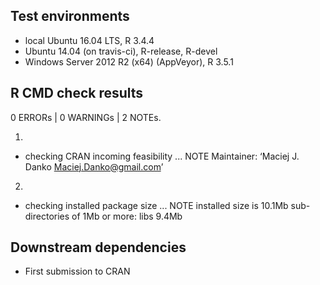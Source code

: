 ## Test environments

* local Ubuntu 16.04 LTS, R 3.4.4
* Ubuntu 14.04 (on travis-ci), R-release, R-devel
* Windows Server 2012 R2 (x64) (AppVeyor), R 3.5.1

## R CMD check results

0 ERRORs | 0 WARNINGs | 2 NOTEs.

1) 

* checking CRAN incoming feasibility ... NOTE
Maintainer: ‘Maciej J. Danko <Maciej.Danko@gmail.com>’

2)

* checking installed package size ... NOTE
  installed size is 10.1Mb
  sub-directories of 1Mb or more:
    libs   9.4Mb
    
## Downstream dependencies

* First submission to CRAN
